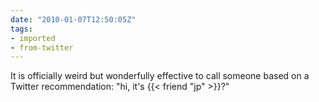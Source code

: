 ```yaml
---
date: "2010-01-07T12:50:05Z"
tags:
- imported
- from-twitter
---
```

It is officially weird but wonderfully effective to call someone based on a Twitter recommendation: "hi, it's {{< friend "jp" >}}?"
